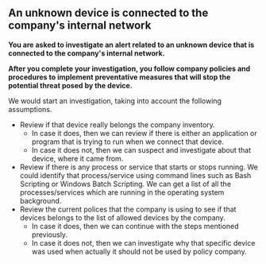 ## An unknown device is connected to the company's internal network

**You are asked to investigate an alert related to an unknown device that is connected to the company's internal network.** 

**After you complete your investigation, you follow company policies and procedures to implement preventative measures that will stop the potential threat posed by the device.** 

We would start an investigation, taking into account the following assumptions.

- Review if that device really belongs the company inventory. 
    - In case it does, then we can review if there is either an application or program that is trying to run when we connect that device.
    - In case it does not, then we can suspect and investigate about that device, where it came from. 
- Review if there is any process or service that starts or stops running. We could identify that process/service using command lines such as Bash Scripting or Windows Batch Scripting. We can get a list of all the processes/services which are running in the operating system background.
- Review the current polices that the company is using to see if that devices belongs to the list of allowed devices by the company.
    - In case it does, then we can continue with the steps mentioned previously.
    - In case it does not, then we can investigate why that specific device was used when actually it should not be used by policy company.